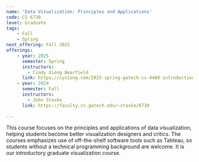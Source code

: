 ```yaml
---
name: 'Data Visualization: Principles and Applications'
code: CS 6730
level: Graduate
tags:
    - Fall
    - Spring
next_offering: Fall 2025
offerings:
    - year: 2025
      semester: Spring
      instructors: 
        - Cindy Xiong Bearfield
      link: https://cyxiong.com/2025-spring-gatech-cs-4460-introduction-to-information-visualization/
    - year: 2024
      semester: Fall
      instructors: 
        - John Stasko
      link: https://faculty.cc.gatech.edu/~stasko/6730
  
---
```


This course focuses on the principles and applications of data visualization, helping students become better visualization designers and critics. The courses emphasizes use of off-the-shelf software tools such as Tableau, so students without a technical programming background are welcome. It is our introductory graduate visualization course.
